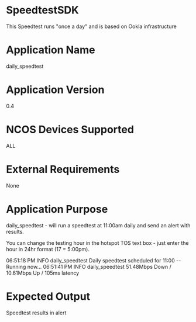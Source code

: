 # SpeedtestSDK
This Speedtest runs "once a day" and is based on Ookla infrastructure

Application Name
================
daily_speedtest


Application Version
===================
0.4


NCOS Devices Supported
======================
ALL


External Requirements
=====================
None


Application Purpose
===================
daily_speedtest - will run a speedtest at 11:00am daily and send an alert with results.

You can change the testing hour in the hotspot TOS text box - just enter the hour in 24hr format (17 = 5:00pm).

06:51:18 PM INFO daily_speedtest Daily speedtest scheduled for 11:00 -- Running now...
06:51:41 PM INFO daily_speedtest 51.48Mbps Down / 10.61Mbps Up / 105ms latency


Expected Output
===============
Speedtest results in alert
